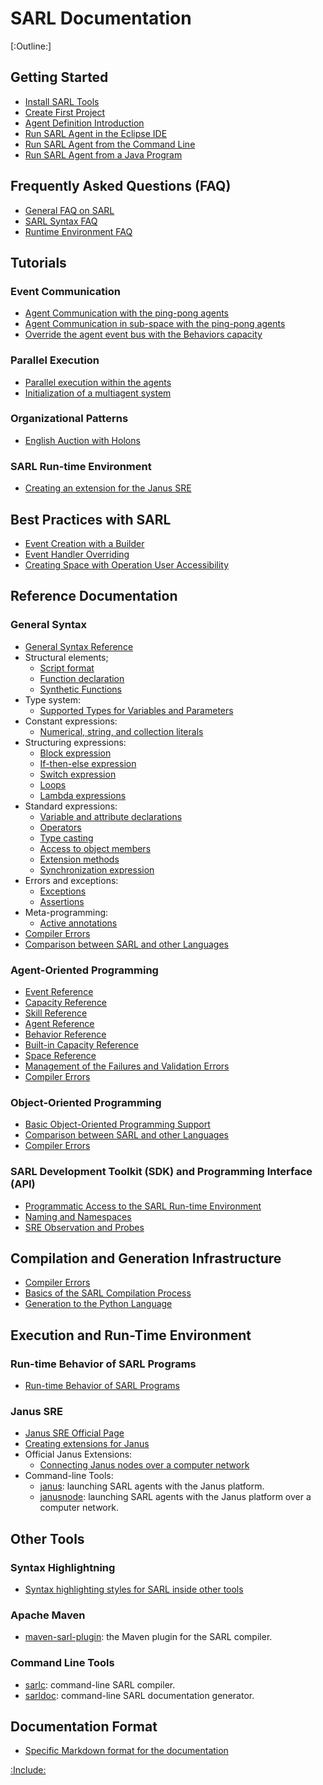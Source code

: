# SARL Documentation

[:Outline:]

## Getting Started

* [Install SARL Tools](./gettingstarted/InstallSARLTools.md)
* [Create First Project](./gettingstarted/CreateFirstProject.md)
* [Agent Definition Introduction](./gettingstarted/AgentIntroduction.md)
* [Run SARL Agent in the Eclipse IDE](./gettingstarted/RunSARLAgentEclipse.md)
* [Run SARL Agent from the Command Line](./gettingstarted/RunSARLAgentCLI.md)
* [Run SARL Agent from a Java Program](./gettingstarted/RunSARLAgentJava.md)

## Frequently Asked Questions (FAQ)

* [General FAQ on SARL](./faq/GeneralFAQ.md)
* [SARL Syntax FAQ](./faq/SyntaxFAQ.md)
* [Runtime Environment FAQ](./faq/RuntimeEnvironmentFAQ.md)

## Tutorials

### Event Communication

* [Agent Communication with the ping-pong agents](./tutorials/PingPong.md)
* [Agent Communication in sub-space with the ping-pong agents](./tutorials/PingPongSpace.md)
* [Override the agent event bus with the Behaviors capacity](./tutorials/EventBusOverrideWithCapacity.md)

### Parallel Execution

* [Parallel execution within the agents](./tutorials/ParallelExecution.md)
* [Initialization of a multiagent system](./tutorials/MASInitialization.md)

### Organizational Patterns

* [English Auction with Holons](./tutorials/HolonicAuction.md)

### SARL Run-time Environment

* [Creating an extension for the Janus SRE](./tutorials/SreExtension.md)

## Best Practices with SARL

* [Event Creation with a Builder](./bestpractices/EventBuilder.md)
* [Event Handler Overriding](./bestpractices/EventHandlerOverriding.md)
* [Creating Space with Operation User Accessibility](./bestpractices/SpaceWithCallerIdentity.md)

## Reference Documentation

### General Syntax

* [General Syntax Reference](./reference/GeneralSyntax.md)
* Structural elements;
	* [Script format](./reference/general/Script.md)
	* [Function declaration](./reference/general/FuncDecls.md)
	* [Synthetic Functions](./reference/general/SyntheticFunctions.md)
* Type system:
	* [Supported Types for Variables and Parameters](./reference/general/Types.md)
* Constant expressions:
	* [Numerical, string, and collection literals](./reference/general/Literals.md)
* Structuring expressions:
	* [Block expression](./reference/general/Block.md)
	* [If-then-else expression](./reference/general/IfExpression.md)
	* [Switch expression](./reference/general/SwitchExpression.md)
	* [Loops](./reference/general/LoopExpression.md)
	* [Lambda expressions](./reference/general/Lambda.md)
* Standard expressions:
	* [Variable and attribute declarations](./reference/general/VarDecls.md)
	* [Operators](./reference/general/Operators.md)
	* [Type casting](./reference/general/Cast.md)
	* [Access to object members](./reference/general/MemberAccess.md)
	* [Extension methods](./reference/general/Extension.md)
	* [Synchronization expression](./reference/general/Synchronization.md)
* Errors and exceptions:
	* [Exceptions](./reference/general/Exception.md)
	* [Assertions](./reference/general/Assertion.md)
* Meta-programming:
	* [Active annotations](./reference/general/ActiveAnnotations.md)
* [Compiler Errors](./reference/CompilerErrors.md)
* [Comparison between SARL and other Languages](./reference/LanguageComparison.md)

### Agent-Oriented Programming

* [Event Reference](./reference/Event.md)
* [Capacity Reference](./reference/Capacity.md)
* [Skill Reference](./reference/Skill.md)
* [Agent Reference](./reference/Agent.md)
* [Behavior Reference](./reference/Behavior.md)
* [Built-in Capacity Reference](./reference/BIC.md)
* [Space Reference](./reference/Space.md)
* [Management of the Failures and Validation Errors](./reference/Failures.md)
* [Compiler Errors](./reference/CompilerErrors.md)

### Object-Oriented Programming

* [Basic Object-Oriented Programming Support](./reference/OOP.md)
* [Comparison between SARL and other Languages](./reference/LanguageComparison.md)
* [Compiler Errors](./reference/CompilerErrors.md)

### SARL Development Toolkit (SDK) and Programming Interface (API)

* [Programmatic Access to the SARL Run-time Environment](./api/SRE.md)
* [Naming and Namespaces](./api/Naming.md)
* [SRE Observation and Probes](./api/Probing.md)

## Compilation and Generation Infrastructure

* [Compiler Errors](./reference/CompilerErrors.md)
* [Basics of the SARL Compilation Process](./compilation/Basics.md)
* [Generation to the Python Language](./compilation/PythonGeneration.md)

## Execution and Run-Time Environment

### Run-time Behavior of SARL Programs

* [Run-time Behavior of SARL Programs](./reference/Runtime.md)

### Janus SRE

* [Janus SRE Official Page](http://www.sarl.io/runtime/janus/index.html)
* [Creating extensions for Janus](./tutorials/SreExtension.md)
* Official Janus Extensions:
  * [Connecting Janus nodes over a computer network](./tools/JanusNetworkExtension.md)
* Command-line Tools:
  * [janus](./tools/Janus.md): launching SARL agents with the Janus platform.
  * [janusnode](./tools/Janusnode.md): launching SARL agents with the Janus platform over a computer network.

## Other Tools

### Syntax Highlightning

* [Syntax highlighting styles for SARL inside other tools](./tools/SyntaxHighlightning.md)

### Apache Maven

* [maven-sarl-plugin](./tools/MavenSarlPlugin.md): the Maven plugin for the SARL compiler.

### Command Line Tools

* [sarlc](./tools/Sarlc.md): command-line SARL compiler.
* [sarldoc](./tools/Sarldoc.md): command-line SARL documentation generator.

## Documentation Format

* [Specific Markdown format for the documentation](./DocumentationContribution.md)


[:Include:](./legal.inc)

